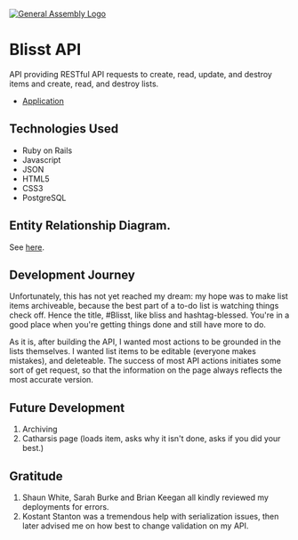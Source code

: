 [![General Assembly Logo](https://camo.githubusercontent.com/1a91b05b8f4d44b5bbfb83abac2b0996d8e26c92/687474703a2f2f692e696d6775722e636f6d2f6b6538555354712e706e67)](https://generalassemb.ly/education/web-development-immersive)

# Blisst API

API providing RESTful API requests to create, read, update, and destroy
items and create, read, and destroy lists.

- [Application](https://github.com/quidprocrow/rails-api-frontend)

## Technologies Used
- Ruby on Rails
- Javascript
- JSON
- HTML5
- CSS3
- PostgreSQL

## Entity Relationship Diagram.

See [here](https://ibb.co/isYEuG).

## Development Journey
Unfortunately, this has not yet reached my dream: my hope was to make list items
archiveable, because the best part of a to-do list is watching things check off.
Hence the title, #Blisst, like bliss and hashtag-blessed. You're in a good place
when you're getting things done and still have more to do.

As it is, after building the API, I wanted most actions to be grounded in the lists
themselves. I wanted list items to be editable (everyone makes mistakes), and deleteable.
The success of most API actions initiates some sort of get request, so that
the information on the page always reflects the most accurate version.


## Future Development

1. Archiving
2. Catharsis page (loads item, asks why it isn't done, asks if you did your best.)

## Gratitude

1. Shaun White, Sarah Burke and Brian Keegan all kindly reviewed my deployments for errors.
2. Kostant Stanton was a tremendous help with serialization issues, then later
advised me on how best to change validation on my API.
